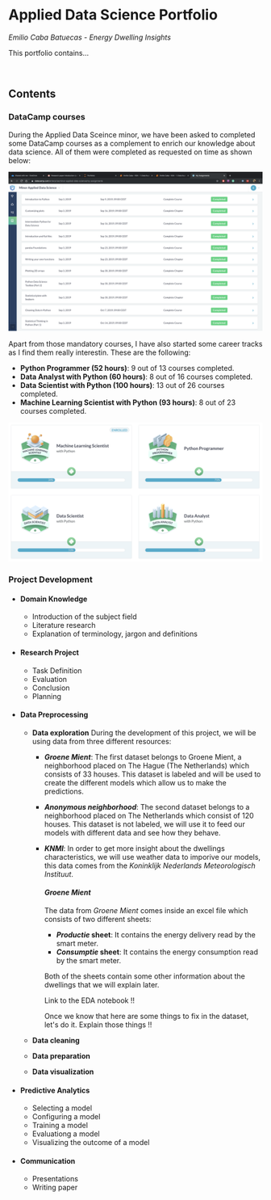 # Applied Data Science Portfolio
*Emilio Caba Batuecas - Energy Dwelling Insights*

This portfolio contains...

<br>

## Contents

### DataCamp courses
During the Applied Data Sceince minor, we have been asked to completed some DataCamp courses as a complement to enrich our knowledge about data science. All of them were completed as requested on time as shown below:

![Image of Assignments](https://github.com/ecabab/THUAS/blob/master/Images/DataCamp_Assignments.png)

Apart from those mandatory courses, I have also started some career tracks as I find them really interestin. These are the following:

* **Python Programmer (52 hours)**: 9 out of 13 courses completed.
* **Data Analyst with Python (60 hours)**: 8 out of 16 courses completed.
* **Data Scientist with Python (100 hours)**: 13 out of 26 courses completed.
* **Machine Learning Scientist with Python (93 hours)**: 8 out of 23 courses completed.

![Image of Tracks](https://github.com/ecabab/THUAS/blob/master/Images/DataCamp_CareerTracks.png)




### Project Development
* #### Domain Knowledge
  * Introduction of the subject field
  * Literature research
  * Explanation of terminology, jargon and definitions
  
* #### Research Project
  * Task Definition
  * Evaluation
  * Conclusion
  * Planning
  
* #### Data Preprocessing
  * **Data exploration**
    During the development of this project, we will be using data from three different resources:
	  * _**Groene Mient**_: The first dataset belongs to Groene Mient, a neighborhood placed on The Hague (The Netherlands) which consists of 33 houses. This dataset is labeled and will be used to create the different models which allow us to make the predictions.
	  * _**Anonymous neighborhood**_: The second dataset belongs to a neighborhood placed on The Netherlands which consist of 120 houses. This dataset is not labeled, we will use it to feed our models with different data and see how they behave.
	  * _**KNMI**_: In order to get more insight about the dwellings characteristics, we will use weather data to imporive our models, this data comes from the *Koninklijk Nederlands Meteorologisch Instituut*.

	    #### _**Groene Mient**_
	    The data from _Groene Mient_ comes inside an excel file which consists of two different sheets:
	    
		* **_Productie_ sheet**: It contains the energy delivery read by the smart meter.
		* **_Consumptie_ sheet**: It contains the energy consumption read by the smart meter.
		
		Both of the sheets contain some other information about the dwellings that we will explain later.
		
		Link to the EDA notebook !!
		
		Once we know that here are some things to fix in the dataset, let's do it.
		Explain those things !!
    
    
  * **Data cleaning**
  * **Data preparation**
  * **Data visualization**
  
- #### Predictive Analytics
  - Selecting a model
  - Configuring a model
  - Training a model
  - Evaluationg a model
  - Visualizing the outcome of a model
  
- #### Communication
  - Presentations
  - Writing paper
